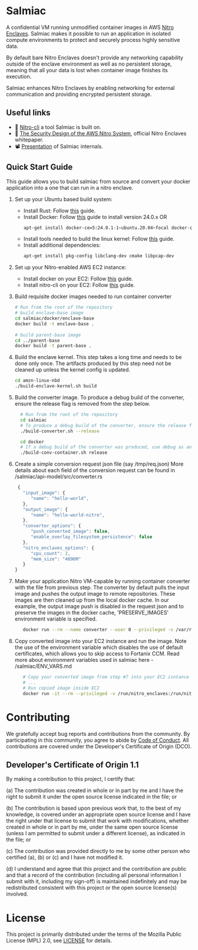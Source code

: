 Salmiac
======


A confidential VM running unmodified container images in AWS [Nitro Enclaves](https://aws.amazon.com/ec2/nitro/).
Salmiac makes it possible to run an application in isolated compute environments to protect and securely process highly sensitive data.

By default bare Nitro Enclaves doesn't provide any networking capability outside of the enclave environment as well
as no persistent storage, meaning that all your data is lost when container image finishes its execution.

Salmiac enhances Nitro Enclaves by enabling networking for external communication and providing encrypted persistent storage.

Useful links
------------

* :wrench: [Nitro-cli](https://github.com/aws/aws-nitro-enclaves-cli) a tool Salmiac is built on.
* :book: [The Security Design of the AWS Nitro System](https://docs.aws.amazon.com/whitepapers/latest/security-design-of-aws-nitro-system/security-design-of-aws-nitro-system.html), official Nitro Enclaves whitepaper.
* :film_projector: [Presentation](https://archive.fosdem.org/2023/schedule/event/cc_aws/) of Salmiac internals.

Quick Start Guide
--------------
This guide allows you to build salmiac from source and convert your docker application into a one that can run in a nitro enclave. 

1. Set up your Ubuntu based build system:
    - Install Rust:
      Follow [this](https://www.rust-lang.org/tools/install) guide.
    - Install Docker:
      Follow [this](https://docs.docker.com/engine/install/) guide to install version 24.0.x
      OR
      ```bash
      apt-get install docker-ce=5:24.0.1-1~ubuntu.20.04~focal docker-ce-cli=5:24.0.1-1~ubuntu.20.04~focal  containerd.io
      ```
    - Install tools needed to build the linux kernel:
      Follow [this](https://kernelnewbies.org/KernelBuild) guide.
    - Install additional dependencies:
      ```bash
      apt-get install pkg-config libclang-dev cmake libpcap-dev
      ```

2. Set up your Nitro-enabled AWS EC2 instance:
    - Install docker on your EC2:
      Follow [this](https://docs.aws.amazon.com/serverless-application-model/latest/developerguide/install-docker.html) guide.
    - Install nitro-cli on your EC2:
      Follow [this](https://docs.aws.amazon.com/enclaves/latest/user/nitro-enclave-cli-install.html) guide.


3. Build requisite docker images needed to run container converter
   ```bash
   # Run from the root of the repository
   # build enclave-base image
   cd salmiac/docker/enclave-base
   docker build -t enclave-base .
         
   # build parent-base image
   cd ../parent-base
   docker build -t parent-base .
    ```

4. Build the enclave kernel. This step takes a long time and needs to be done only once. The artifacts produced by this step need not be cleaned up unless the kernel config is updated.
   ```bash
   cd amzn-linux-nbd
   ./build-enclave-kernel.sh build
    ```

5. Build the converter image. To produce a debug build of the converter, ensure the release flag is removed from the step below.
    ```bash
      # Run from the root of the repository
      cd salmiac
      # To produce a debug build of the converter, ensure the release flag is removed from the step below.
      ./build-converter.sh --release

      cd docker
      # If a debug build of the converter was produced, use debug as an argument to the below script
      ./build-conv-container.sh release
    ```

6. Create a simple conversion request json file (say /tmp/req.json)
   More details about each field of the conversion request can be found in /salmiac/api-model/src/converter.rs
   ```javascript
    {
      "input_image": {
         "name": "hello-world", 
      },
      "output_image": {
         "name": "hello-world-nitro",
      },
      "converter_options": {
         "push_converted_image": false,
         "enable_overlay_filesystem_persistence": false
      },
      "nitro_enclaves_options": {
         "cpu_count": 2,
         "mem_size": "4096M"
      }
   }
   ```

7. Make your application Nitro VM-capable by running container converter with the file from previous step.
   The converter by default pulls the input image and pushes the output image to remote repositories. These images are then cleaned up from the local docker cache. In our example, the output image push is disabled in the request json and to preserve the images in the docker cache, 'PRESERVE_IMAGES' environment variable is specified.
   ```bash
      docker run --rm --name converter --user 0 --privileged -v /var/run/docker.sock:/var/run/docker.sock -e PRESERVE_IMAGES=input,result -v /tmp/req-files:/app converter --request-file /app/req.json
    ```

8. Copy converted image into your EC2 instance and run the image.
   Note the use of the environment variable which disables the use of default certificates, which allows you to skip access to Fortanix CCM. Read more about environment variables used in salmiac here - /salmiac/ENV_VARS.md
   ```bash
      # Copy your converted image from step #7 into your EC2 isntance
      # ...       
      # Run copied image inside EC2
      docker run -it --rm --privileged -v /run/nitro_enclaves:/run/nitro_enclaves -e ENCLAVEOS_DISABLE_DEFAULT_CERTIFICATE=true hello-world-nitro
    ```

# Contributing

We gratefully accept bug reports and contributions from the community.
By participating in this community, you agree to abide by [Code of Conduct](./CODE_OF_CONDUCT.md).
All contributions are covered under the Developer's Certificate of Origin (DCO).

## Developer's Certificate of Origin 1.1

By making a contribution to this project, I certify that:

(a) The contribution was created in whole or in part by me and I
have the right to submit it under the open source license
indicated in the file; or

(b) The contribution is based upon previous work that, to the best
of my knowledge, is covered under an appropriate open source
license and I have the right under that license to submit that
work with modifications, whether created in whole or in part
by me, under the same open source license (unless I am
permitted to submit under a different license), as indicated
in the file; or

(c) The contribution was provided directly to me by some other
person who certified (a), (b) or (c) and I have not modified
it.

(d) I understand and agree that this project and the contribution
are public and that a record of the contribution (including all
personal information I submit with it, including my sign-off) is
maintained indefinitely and may be redistributed consistent with
this project or the open source license(s) involved.

# License

This project is primarily distributed under the terms of the Mozilla Public License (MPL) 2.0, see [LICENSE](./LICENSE) for details.
